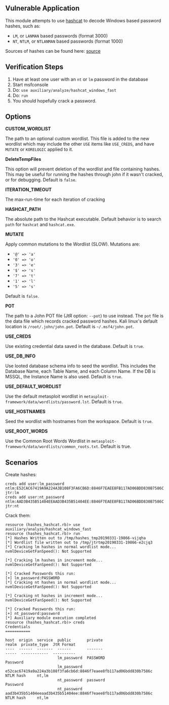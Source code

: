 ## Vulnerable Application

  This module attempts to use [hashcat](https://hashcat.net/hashcat/) to decode Windows
  based password hashes, such as:

  * `LM`, or `LANMAN` based passwords (format 3000)
  * `NT`, `NTLM`, or `NTLANMAN` based passwords (format 1000)

  Sources of hashes can be found here:
  [source](https://hashcat.net/wiki/doku.php?id=example_hashes)

## Verification Steps

  1. Have at least one user with an `nt` or `lm` password in the database
  2. Start msfconsole
  3. Do: ```use auxiliary/analyze/hashcat_windows_fast```
  4. Do: ```run```
  5. You should hopefully crack a password.

## Options

   **CUSTOM_WORDLIST**

   The path to an optional custom wordlist.  This file is added to the new wordlist which may include the other
   `USE` items like `USE_CREDS`, and have `MUTATE` or `KORELOGIC` applied to it.

   **DeleteTempFiles**

   This option will prevent deletion of the wordlist and file containing hashes.  This may be useful for
   running the hashes through john if it wasn't cracked, or for debugging. Default is `false`.

   **ITERATION_TIMEOUT**

   The max-run-time for each iteration of cracking

   **HASHCAT_PATH**

   The absolute path to the Hashcat executable.  Default behavior is to search `path` for
   `hashcat` and `hashcat.exe`.

   **MUTATE**

   Apply common mutations to the Wordlist (SLOW).  Mutations are:

   * `'@' => 'a'`
   * `'0' => 'o'`
   * `'3' => 'e'`
   * `'$' => 's'`
   * `'7' => 't'`
   * `'1' => 'l'`
   * `'5' => 's'`

   Default is `false`.

   **POT**

   The path to a John POT file (JtR option: `--pot`) to use instead.  The `pot` file is the data file which
   records cracked password hashes.  Kali linux's default location is `/root/.john/john.pot`.
   Default is `~/.msf4/john.pot`.

   **USE_CREDS**

   Use existing credential data saved in the database.  Default is `true`.

   **USE_DB_INFO**

   Use looted database schema info to seed the wordlist.  This includes the Database Name, each Table Name,
   and each Column Name.  If the DB is MSSQL, the Instance Name is also used.  Default is `true`.

   **USE_DEFAULT_WORDLIST**

   Use the default metasploit wordlist in `metasploit-framework/data/wordlists/password.lst`.  Default is
   `true`.

   **USE_HOSTNAMES**

   Seed the wordlist with hostnames from the workspace.  Default is `true`.

   **USE_ROOT_WORDS**

   Use the Common Root Words Wordlist in `metasploit-framework/data/wordlists/common_roots.txt`.  Default
   is true.

## Scenarios

Create hashes:

```
creds add user:lm_password ntlm:E52CAC67419A9A224A3B108F3FA6CB6D:8846F7EAEE8FB117AD06BDD830B7586C jtr:lm
creds add user:nt_password ntlm:AAD3B435B51404EEAAD3B435B51404EE:8846F7EAEE8FB117AD06BDD830B7586C jtr:nt
```

Crack them:

```
resource (hashes_hashcat.rb)> use auxiliary/analyze/hashcat_windows_fast
resource (hashes_hashcat.rb)> run
[*] Hashes Written out to /tmp/hashes_tmp20190331-19866-vijqha
[*] Wordlist file written out to /tmp/jtrtmp20190331-19866-e2cjq3
[*] Cracking lm hashes in normal wordlist mode...
nvmlDeviceGetFanSpeed(): Not Supported

[*] Cracking lm hashes in increment mode...
nvmlDeviceGetFanSpeed(): Not Supported

[*] Cracked Passwords this run:
[+] lm_password:PASSWORD
[*] Cracking nt hashes in normal wordlist mode...
nvmlDeviceGetFanSpeed(): Not Supported

[*] Cracking nt hashes in increment mode...
nvmlDeviceGetFanSpeed(): Not Supported

[*] Cracked Passwords this run:
[+] nt_password:password
[*] Auxiliary module execution completed
resource (hashes_hashcat.rb)> creds
Credentials
===========

host  origin  service  public       private                                                            realm  private_type  JtR Format
----  ------  -------  ------       -------                                                            -----  ------------  ----------
                       lm_password  PASSWORD                                                                  Password      
                       lm_password  e52cac67419a9a224a3b108f3fa6cb6d:8846f7eaee8fb117ad06bdd830b7586c         NTLM hash     nt,lm
                       nt_password  password                                                                  Password      
                       nt_password  aad3b435b51404eeaad3b435b51404ee:8846f7eaee8fb117ad06bdd830b7586c         NTLM hash     nt,lm
```
